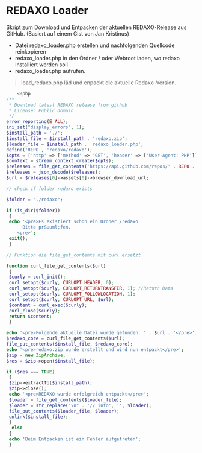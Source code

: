 # REDAXO Loader

Skript zum Download und Entpacken der aktuellen REDAXO-Release aus GitHub.
(Basiert auf einem Gist von Jan Kristinus)

- Datei redaxo_loader.php erstellen und nachfolgenden Quellcode reinkopieren
- redaxo_loader.php in den Ordner / oder Webroot laden, wo redaxo installiert werden soll
- redaxo_loader.php aufrufen. 

> load_redaxo.php läd und enpackt die aktuelle Redaxo-Version. 

```php
    <?php
/**
 * Download latest REDAXO release from github
 * License: Public Domain
 */
error_reporting(E_ALL);
ini_set("display_errors", 1);
$install_path = './';
$install_file = $install_path . 'redaxo.zip';
$loader_file = $install_path . 'redaxo_loader.php';
define('REPO', 'redaxo/redaxo');
$opts = ['http' => ['method' => 'GET', 'header' => ['User-Agent: PHP']]];
$context = stream_context_create($opts);
$releases = file_get_contents('https://api.github.com/repos/' . REPO . '/releases', false, $context);
$releases = json_decode($releases);
$url = $releases[0]->assets[0]->browser_download_url;

// check if folder redaxo exists

$folder = "./redaxo";

if (is_dir($folder))
 {
 echo '<pre>Es existiert schon ein Ordner /redaxo 
      Bitte pr&uuml;fen.
    <pre>';
 exit();
 }

// Funktion die file_get_contents mit curl ersetzt

function curl_file_get_contents($url)
 {
 $curly = curl_init();
 curl_setopt($curly, CURLOPT_HEADER, 0);
 curl_setopt($curly, CURLOPT_RETURNTRANSFER, 1); //Return Data
 curl_setopt($curly, CURLOPT_FOLLOWLOCATION, 1);
 curl_setopt($curly, CURLOPT_URL, $url);
 $content = curl_exec($curly);
 curl_close($curly);
 return $content;
 }

echo '<pre>Folgende aktuelle Datei wurde gefunden: ' . $url . '</pre>';
$redaxo_core = curl_file_get_contents($url);
file_put_contents($install_file, $redaxo_core);
echo '<pre>redaxo.zip wurde erstellt und wird nun entpackt</pre>';
$zip = new ZipArchive;
$res = $zip->open($install_file);

if ($res === TRUE)
 {
 $zip->extractTo($install_path);
 $zip->close();
 echo '<pre>REDAXO wurde erfolgreich entpackt</pre>';
 $loader = file_get_contents($loader_file);
 $loader = str_replace("\n" . '// info', '', $loader);
 file_put_contents($loader_file, $loader);
 unlink($install_file);
 }
  else
 {
 echo 'Beim Entpacken ist ein Fehler aufgetreten';
 }
```
